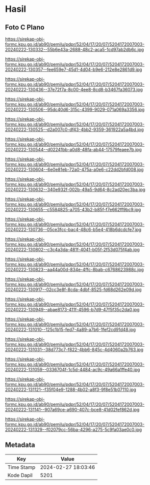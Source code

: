 # Hasil

## Foto C Plano

https://sirekap-obj-formc.kpu.go.id/ab90/pemilu/pdpr/52/04/17/20/07/5204172007003-20240222-130332--55b6e43a-2688-48c2-aca5-1cd97ab2db6c.jpg

https://sirekap-obj-formc.kpu.go.id/ab90/pemilu/pdpr/52/04/17/20/07/5204172007003-20240222-130357--fee659e7-45d1-4d04-b9e6-212e8e2861d9.jpg

https://sirekap-obj-formc.kpu.go.id/ab90/pemilu/pdpr/52/04/17/20/07/5204172007003-20240222-130436--37e72f7a-8c00-4ee8-8cd8-b3467fa36073.jpg

https://sirekap-obj-formc.kpu.go.id/ab90/pemilu/pdpr/52/04/17/20/07/5204172007003-20240222-130506--95dc40d6-315c-4399-9029-071a069a3356.jpg

https://sirekap-obj-formc.kpu.go.id/ab90/pemilu/pdpr/52/04/17/20/07/5204172007003-20240222-130525--d2a007c0-df43-4bb2-9359-361922a5a4bd.jpg

https://sirekap-obj-formc.kpu.go.id/ab90/pemilu/pdpr/52/04/17/20/07/5204172007003-20240222-130544--d02241bb-a0d8-48fa-ab44-17579feaee7b.jpg

https://sirekap-obj-formc.kpu.go.id/ab90/pemilu/pdpr/52/04/17/20/07/5204172007003-20240222-130604--6e0e81eb-72a0-475a-a0e6-c22dd2bfd008.jpg

https://sirekap-obj-formc.kpu.go.id/ab90/pemilu/pdpr/52/04/17/20/07/5204172007003-20240222-130632--340e932f-002b-49a5-9d64-8c2ad20ec3ba.jpg

https://sirekap-obj-formc.kpu.go.id/ab90/pemilu/pdpr/52/04/17/20/07/5204172007003-20240222-130655--c5584825-a705-43b2-b85f-f7e662ff9bc9.jpg

https://sirekap-obj-formc.kpu.go.id/ab90/pemilu/pdpr/52/04/17/20/07/5204172007003-20240222-130736--05ce3fcc-bac4-48c6-b5e4-418b6dcdcfe7.jpg

https://sirekap-obj-formc.kpu.go.id/ab90/pemilu/pdpr/52/04/17/20/07/5204172007003-20240222-130802--c3c4a3da-481f-4041-b05f-2f53d075f4ab.jpg

https://sirekap-obj-formc.kpu.go.id/ab90/pemilu/pdpr/52/04/17/20/07/5204172007003-20240222-130823--aa44a00d-834e-4ffc-8bab-c6768623988c.jpg

https://sirekap-obj-formc.kpu.go.id/ab90/pemilu/pdpr/52/04/17/20/07/5204172007003-20240222-130917--02cc3e8f-8cda-4dbf-8525-fd68d262e09d.jpg

https://sirekap-obj-formc.kpu.go.id/ab90/pemilu/pdpr/52/04/17/20/07/5204172007003-20240222-130949--abae8173-411f-4596-b7d9-47f5f35c2da0.jpg

https://sirekap-obj-formc.kpu.go.id/ab90/pemilu/pdpr/52/04/17/20/07/5204172007003-20240222-131010--125c1b15-fed7-4a89-a7b6-1fef2cd91d48.jpg

https://sirekap-obj-formc.kpu.go.id/ab90/pemilu/pdpr/52/04/17/20/07/5204172007003-20240222-131031--38d773c7-f822-4bb6-845c-4d4060a2b763.jpg

https://sirekap-obj-formc.kpu.go.id/ab90/pemilu/pdpr/52/04/17/20/07/5204172007003-20240222-131059--0336704f-1c5d-4484-ac9c-49a66a1ffe40.jpg

https://sirekap-obj-formc.kpu.go.id/ab90/pemilu/pdpr/52/04/17/20/07/5204172007003-20240222-131121--f35f04e9-1288-4b02-a8f3-9f8e51b07110.jpg

https://sirekap-obj-formc.kpu.go.id/ab90/pemilu/pdpr/52/04/17/20/07/5204172007003-20240222-131141--907a69ce-a690-407c-bce8-41d02fef862d.jpg

https://sirekap-obj-formc.kpu.go.id/ab90/pemilu/pdpr/52/04/17/20/07/5204172007003-20240222-131329--f02079cc-56ba-4296-a275-5c9fa03ae0c0.jpg


## Metadata

| Key        | Value               |
| ---------- | ------------------- |
| Time Stamp | 2024-02-27 18:03:46 |
| Kode Dapil | 5201                |



